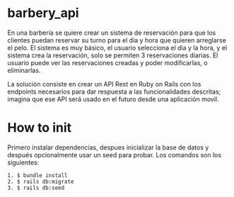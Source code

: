 # barbery_api
En una barbería se quiere crear un sistema de reservación para que los clientes puedan reservar su turno para el dia y hora que quieren arreglarse el pelo. El sistema es muy básico, el usuario selecciona el dia y la hora, y el sistema crea la reservación, solo se permiten 3 reservaciones diarias.
El usuario puede ver las reservaciones creadas y poder modificarlas, o eliminarlas.

La solución consiste en crear un API Rest en Ruby on Rails con los endpoints necesarios para dar respuesta a las funcionalidades descritas; imagina que ese API será usado en el futuro desde una aplicación movil.

# How to init
Primero instalar dependencias, despues inicializar la base de datos y después opcionalmente usar un seed para probar. Los comandos son los siguientes:
```
1. $ bundle install
2. $ rails db:migrate
3. $ rails db:seed
```
